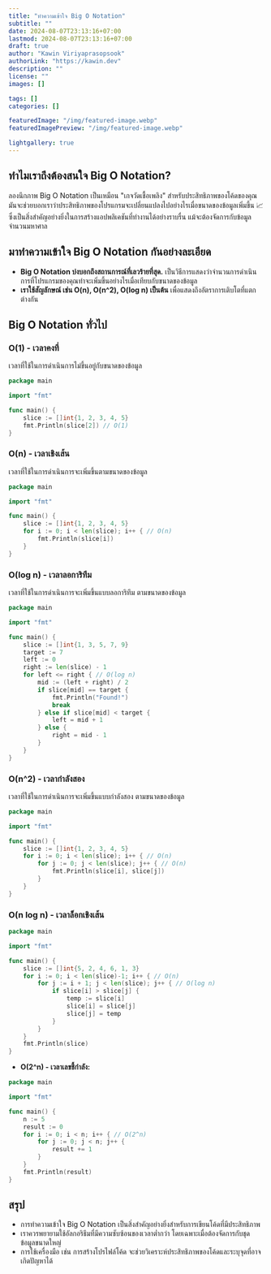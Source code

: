 ```yaml
---
title: "ทำความเข้าใจ Big O Notation"
subtitle: ""
date: 2024-08-07T23:13:16+07:00
lastmod: 2024-08-07T23:13:16+07:00
draft: true
author: "Kawin Viriyaprasopsook"
authorLink: "https://kawin.dev"
description: ""
license: ""
images: []

tags: []
categories: []

featuredImage: "/img/featured-image.webp"
featuredImagePreview: "/img/featured-image.webp"

lightgallery: true
---
```

## ทำไมเราถึงต้องสนใจ Big O Notation?

ลองนึกภาพ Big O Notation เป็นเหมือน "เกจวัดเชื้อเพลิง" สำหรับประสิทธิภาพของโค้ดของคุณ มันจะช่วยบอกเราว่าประสิทธิภาพของโปรแกรมจะเปลี่ยนแปลงไปอย่างไรเมื่อขนาดของข้อมูลเพิ่มขึ้น 📈 ซึ่งเป็นสิ่งสำคัญอย่างยิ่งในการสร้างแอปพลิเคชันที่ทำงานได้อย่างราบรื่น แม้จะต้องจัดการกับข้อมูลจำนวนมหาศาล

<!--more-->

## มาทำความเข้าใจ Big O Notation กันอย่างละเอียด

* **Big O Notation บ่งบอกถึงสถานการณ์ที่เลวร้ายที่สุด.** เป็นวิธีการแสดงว่าจำนวนการดำเนินการที่โปรแกรมของคุณทำจะเพิ่มขึ้นอย่างไรเมื่อเทียบกับขนาดของข้อมูล 
* **เราใช้สัญลักษณ์ เช่น O(n), O(n^2), O(log n) เป็นต้น** เพื่อแสดงถึงอัตราการเติบโตที่แตกต่างกัน

## Big O Notation ทั่วไป

### O(1) - เวลาคงที่
เวลาที่ใช้ในการดำเนินการไม่ขึ้นอยู่กับขนาดของข้อมูล 

```go
package main

import "fmt"

func main() {
    slice := []int{1, 2, 3, 4, 5}
    fmt.Println(slice[2]) // O(1)
}
```

### O(n) - เวลาเชิงเส้น
เวลาที่ใช้ในการดำเนินการจะเพิ่มขึ้นตามขนาดของข้อมูล

```go
package main

import "fmt"

func main() {
    slice := []int{1, 2, 3, 4, 5}
    for i := 0; i < len(slice); i++ { // O(n)
        fmt.Println(slice[i])
    }
}
```

### O(log n) - เวลาลอการิทึม
เวลาที่ใช้ในการดำเนินการจะเพิ่มขึ้นแบบลอการิทึม ตามขนาดของข้อมูล 

```go
package main

import "fmt"

func main() {
    slice := []int{1, 3, 5, 7, 9}
    target := 7
    left := 0
    right := len(slice) - 1
    for left <= right { // O(log n)
        mid := (left + right) / 2
        if slice[mid] == target {
            fmt.Println("Found!")
            break
        } else if slice[mid] < target {
            left = mid + 1
        } else {
            right = mid - 1
        }
    }
}
```

### O(n^2) - เวลากำลังสอง
เวลาที่ใช้ในการดำเนินการจะเพิ่มขึ้นแบบกำลังสอง ตามขนาดของข้อมูล

```go
package main

import "fmt"

func main() {
    slice := []int{1, 2, 3, 4, 5}
    for i := 0; i < len(slice); i++ { // O(n)
        for j := 0; j < len(slice); j++ { // O(n)
            fmt.Println(slice[i], slice[j])
        }
    }
}
```

### O(n log n) - เวลาล็อกเชิงเส้น

```go
package main

import "fmt"

func main() {
    slice := []int{5, 2, 4, 6, 1, 3}
    for i := 0; i < len(slice)-1; i++ { // O(n)
        for j := i + 1; j < len(slice); j++ { // O(log n)
            if slice[i] > slice[j] {
                temp := slice[i]
                slice[i] = slice[j]
                slice[j] = temp
            }
        }
    }
    fmt.Println(slice) 
}
```

* **O(2^n) - เวลาเลขชี้กำลัง:** 

```go
package main

import "fmt"

func main() {
    n := 5
    result := 0
    for i := 0; i < n; i++ { // O(2^n)
        for j := 0; j < n; j++ {
            result += 1
        }
    }
    fmt.Println(result)
}
```

## สรุป
* การทำความเข้าใจ Big O Notation เป็นสิ่งสำคัญอย่างยิ่งสำหรับการเขียนโค้ดที่มีประสิทธิภาพ
* เราควรพยายามใช้อัลกอริธึมที่มีความซับซ้อนของเวลาต่ำกว่า โดยเฉพาะเมื่อต้องจัดการกับชุดข้อมูลขนาดใหญ่
* การใช้เครื่องมือ เช่น การสร้างโปรไฟล์โค้ด จะช่วยวิเคราะห์ประสิทธิภาพของโค้ดและระบุจุดที่อาจเกิดปัญหาได้